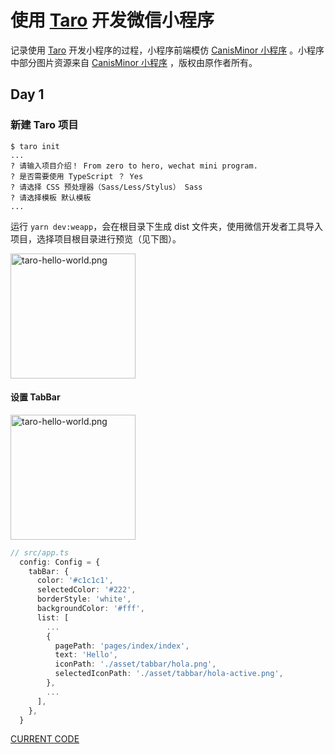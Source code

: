 # 使用 [Taro](https://taro.aotu.io) 开发微信小程序

记录使用 [Taro](https://taro.aotu.io) 开发小程序的过程，小程序前端模仿 [CanisMinor 小程序](https://github.com/canisminor1990/canisminor-wxapp) 。小程序中部分图片资源来自 [CanisMinor 小程序](https://github.com/canisminor1990/canisminor-wxapp) ，版权由原作者所有。

## Day 1

### 新建 Taro 项目

```shell
$ taro init
...
? 请输入项目介绍！ From zero to hero, wechat mini program.
? 是否需要使用 TypeScript ？ Yes
? 请选择 CSS 预处理器（Sass/Less/Stylus） Sass
? 请选择模板 默认模板
...
```

运行 `yarn dev:weapp`，会在根目录下生成 dist 文件夹，使用微信开发者工具导入项目，选择项目根目录进行预览（见下图）。

 <img src="https://i.loli.net/2019/11/08/57QZrOkMgAiz9Kt.png" width = "200px" alt="taro-hello-world.png" align=center />

#### 设置 TabBar

 <img src="https://i.loli.net/2019/11/08/6g8uWYiTM3qbwxO.png" width = "200px" alt="taro-hello-world.png" align=center />

```ts
// src/app.ts
  config: Config = {
    tabBar: {
      color: '#c1c1c1',
      selectedColor: '#222',
      borderStyle: 'white',
      backgroundColor: '#fff',
      list: [
        ...
        {
          pagePath: 'pages/index/index',
          text: 'Hello',
          iconPath: './asset/tabbar/hola.png',
          selectedIconPath: './asset/tabbar/hola-active.png',
        },
        ...
      ],
    },
  }
```

[CURRENT CODE](https://github.com/myncepu/zero-2-hero-mini-program/tree/b113329041b92304b60ce1c3a808d77edf0614f0)
